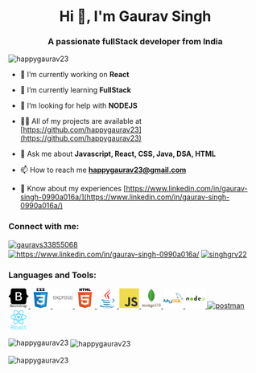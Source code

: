 <h1 align="center">Hi 👋, I'm Gaurav Singh</h1>
<h3 align="center">A passionate fullStack developer from India</h3>

<p align="left"> <img src="https://komarev.com/ghpvc/?username=happygaurav23&label=Profile%20views&color=0e75b6&style=flat" alt="happygaurav23" /> </p>

- 🔭 I’m currently working on **React**

- 🌱 I’m currently learning **FullStack**

- 🤝 I’m looking for help with **NODEJS**

- 👨‍💻 All of my projects are available at [https://github.com/happygaurav23](https://github.com/happygaurav23)

- 💬 Ask me about **Javascript, React, CSS, Java, DSA, HTML**

- 📫 How to reach me **happygaurav23@gmail.com**

- 📄 Know about my experiences [https://www.linkedin.com/in/gaurav-singh-0990a016a/](https://www.linkedin.com/in/gaurav-singh-0990a016a/)

<h3 align="left">Connect with me:</h3>
<p align="left">
<a href="https://twitter.com/gauravs33855068" target="blank"><img align="center" src="https://raw.githubusercontent.com/rahuldkjain/github-profile-readme-generator/master/src/images/icons/Social/twitter.svg" alt="gauravs33855068" height="30" width="40" /></a>
<a href="https://linkedin.com/in/https://www.linkedin.com/in/gaurav-singh-0990a016a/" target="blank"><img align="center" src="https://raw.githubusercontent.com/rahuldkjain/github-profile-readme-generator/master/src/images/icons/Social/linked-in-alt.svg" alt="https://www.linkedin.com/in/gaurav-singh-0990a016a/" height="30" width="40" /></a>
<a href="https://www.leetcode.com/singhgrv22" target="blank"><img align="center" src="https://raw.githubusercontent.com/rahuldkjain/github-profile-readme-generator/master/src/images/icons/Social/leet-code.svg" alt="singhgrv22" height="30" width="40" /></a>
</p>

<h3 align="left">Languages and Tools:</h3>
<p align="left"> <a href="https://getbootstrap.com" target="_blank" rel="noreferrer"> <img src="https://raw.githubusercontent.com/devicons/devicon/master/icons/bootstrap/bootstrap-plain-wordmark.svg" alt="bootstrap" width="40" height="40"/> </a> <a href="https://www.w3schools.com/css/" target="_blank" rel="noreferrer"> <img src="https://raw.githubusercontent.com/devicons/devicon/master/icons/css3/css3-original-wordmark.svg" alt="css3" width="40" height="40"/> </a> <a href="https://expressjs.com" target="_blank" rel="noreferrer"> <img src="https://raw.githubusercontent.com/devicons/devicon/master/icons/express/express-original-wordmark.svg" alt="express" width="40" height="40"/> </a> <a href="https://www.w3.org/html/" target="_blank" rel="noreferrer"> <img src="https://raw.githubusercontent.com/devicons/devicon/master/icons/html5/html5-original-wordmark.svg" alt="html5" width="40" height="40"/> </a> <a href="https://www.java.com" target="_blank" rel="noreferrer"> <img src="https://raw.githubusercontent.com/devicons/devicon/master/icons/java/java-original.svg" alt="java" width="40" height="40"/> </a> <a href="https://developer.mozilla.org/en-US/docs/Web/JavaScript" target="_blank" rel="noreferrer"> <img src="https://raw.githubusercontent.com/devicons/devicon/master/icons/javascript/javascript-original.svg" alt="javascript" width="40" height="40"/> </a> <a href="https://www.mongodb.com/" target="_blank" rel="noreferrer"> <img src="https://raw.githubusercontent.com/devicons/devicon/master/icons/mongodb/mongodb-original-wordmark.svg" alt="mongodb" width="40" height="40"/> </a> <a href="https://www.mysql.com/" target="_blank" rel="noreferrer"> <img src="https://raw.githubusercontent.com/devicons/devicon/master/icons/mysql/mysql-original-wordmark.svg" alt="mysql" width="40" height="40"/> </a> <a href="https://nodejs.org" target="_blank" rel="noreferrer"> <img src="https://raw.githubusercontent.com/devicons/devicon/master/icons/nodejs/nodejs-original-wordmark.svg" alt="nodejs" width="40" height="40"/> </a> <a href="https://postman.com" target="_blank" rel="noreferrer"> <img src="https://www.vectorlogo.zone/logos/getpostman/getpostman-icon.svg" alt="postman" width="40" height="40"/> </a> <a href="https://reactjs.org/" target="_blank" rel="noreferrer"> <img src="https://raw.githubusercontent.com/devicons/devicon/master/icons/react/react-original-wordmark.svg" alt="react" width="40" height="40"/> </a> </p>

<p><img align="left" src="https://github-readme-stats.vercel.app/api/top-langs?username=happygaurav23&show_icons=true&locale=en&layout=compact" alt="happygaurav23" /></p>

<p>&nbsp;<img align="center" src="https://github-readme-stats.vercel.app/api?username=happygaurav23&show_icons=true&locale=en" alt="happygaurav23" /></p>

<p><img align="center" src="https://github-readme-streak-stats.herokuapp.com/?user=happygaurav23&" alt="happygaurav23" /></p>
